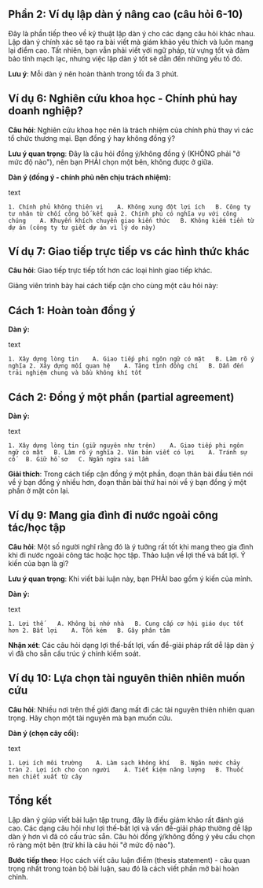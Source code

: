 ## Phần 2: Ví dụ lập dàn ý nâng cao (câu hỏi 6-10)

Đây là phần tiếp theo về kỹ thuật lập dàn ý cho các dạng câu hỏi khác nhau. Lập dàn ý chính xác sẽ tạo ra bài viết mà giám khảo yêu thích và luôn mang lại điểm cao. Tất nhiên, bạn vẫn phải viết với ngữ pháp, từ vựng tốt và đảm bảo tính mạch lạc, nhưng việc lập dàn ý tốt sẽ dẫn đến những yếu tố đó.

**Lưu ý**: Mỗi dàn ý nên hoàn thành trong tối đa 3 phút.

## Ví dụ 6: Nghiên cứu khoa học - Chính phủ hay doanh nghiệp?

**Câu hỏi**: Nghiên cứu khoa học nên là trách nhiệm của chính phủ thay vì các tổ chức thương mại. Bạn đồng ý hay không đồng ý?

**Lưu ý quan trọng**: Đây là câu hỏi đồng ý/không đồng ý (KHÔNG phải "ở mức độ nào"), nên bạn PHẢI chọn một bên, không được ở giữa.

**Dàn ý (đồng ý - chính phủ nên chịu trách nhiệm):**

text

`1. Chính phủ không thiên vị    A. Không xung đột lợi ích   B. Công ty tư nhân từ chối công bố kết quả 2. Chính phủ có nghĩa vụ với công chúng    A. Khuyến khích chuyển giao kiến thức   B. Không kiếm tiền từ dự án (công ty tư giết dự án vì lý do này)`

## Ví dụ 7: Giao tiếp trực tiếp vs các hình thức khác

**Câu hỏi**: Giao tiếp trực tiếp tốt hơn các loại hình giao tiếp khác.

Giảng viên trình bày hai cách tiếp cận cho cùng một câu hỏi này:

## Cách 1: Hoàn toàn đồng ý

**Dàn ý:**

text

`1. Xây dựng lòng tin    A. Giao tiếp phi ngôn ngữ có mặt   B. Làm rõ ý nghĩa 2. Xây dựng mối quan hệ    A. Tăng tình đồng chí   B. Dẫn đến trải nghiệm chung và bầu không khí tốt`

## Cách 2: Đồng ý một phần (partial agreement)

**Dàn ý:**

text

`1. Xây dựng lòng tin (giữ nguyên như trên)    A. Giao tiếp phi ngôn ngữ có mặt   B. Làm rõ ý nghĩa 2. Văn bản viết có lợi    A. Tránh sự cố   B. Giữ hồ sơ   C. Ngăn ngừa sai lầm`

**Giải thích**: Trong cách tiếp cận đồng ý một phần, đoạn thân bài đầu tiên nói về ý bạn đồng ý nhiều hơn, đoạn thân bài thứ hai nói về ý bạn đồng ý một phần ở mặt còn lại.

## Ví dụ 9: Mang gia đình đi nước ngoài công tác/học tập

**Câu hỏi**: Một số người nghĩ rằng đó là ý tưởng rất tốt khi mang theo gia đình khi đi nước ngoài công tác hoặc học tập. Thảo luận về lợi thế và bất lợi. Ý kiến của bạn là gì?

**Lưu ý quan trọng**: Khi viết bài luận này, bạn PHẢI bao gồm ý kiến của mình.

**Dàn ý:**

text

`1. Lợi thế    A. Không bị nhớ nhà   B. Cung cấp cơ hội giáo dục tốt hơn 2. Bất lợi    A. Tốn kém   B. Gây phân tâm`

**Nhận xét**: Các câu hỏi dạng lợi thế-bất lợi, vấn đề-giải pháp rất dễ lập dàn ý vì đã cho sẵn cấu trúc ý chính kiểm soát.

## Ví dụ 10: Lựa chọn tài nguyên thiên nhiên muốn cứu

**Câu hỏi**: Nhiều nơi trên thế giới đang mất đi các tài nguyên thiên nhiên quan trọng. Hãy chọn một tài nguyên mà bạn muốn cứu.

**Dàn ý (chọn cây cối):**

text

`1. Lợi ích môi trường    A. Làm sạch không khí   B. Ngăn nước chảy tràn 2. Lợi ích cho con người    A. Tiết kiệm năng lượng   B. Thuốc men chiết xuất từ cây`

## Tổng kết

Lập dàn ý giúp viết bài luận tập trung, đây là điều giám khảo rất đánh giá cao. Các dạng câu hỏi như lợi thế-bất lợi và vấn đề-giải pháp thường dễ lập dàn ý hơn vì đã có cấu trúc sẵn. Câu hỏi đồng ý/không đồng ý yêu cầu chọn rõ ràng một bên (trừ khi là câu hỏi "ở mức độ nào").

**Bước tiếp theo**: Học cách viết câu luận điểm (thesis statement) - câu quan trọng nhất trong toàn bộ bài luận, sau đó là cách viết phần mở bài hoàn chỉnh.